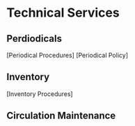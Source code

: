 # Technical Services

## Perdiodicals
[Periodical Procedures]
[Periodical Policy]

## Inventory
[Inventory Procedures]

## Circulation Maintenance